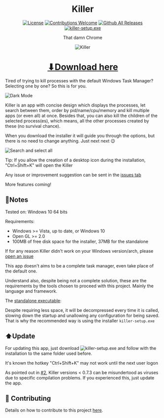 <h1 align="center">Killer</h1>

<p align="center"><a href="https://github.com/ntaraujo/killer/blob/master/LICENSE"><img src="https://img.shields.io/github/license/ntaraujo/killer.svg" alt="License"></a>
<a href="https://github.com/ntaraujo/killer/issues"><img src="https://img.shields.io/badge/contributions-welcome-brightgreen.svg" alt="Contributions Welcome"></a>
<a href="https://github.com/ntaraujo/killer/releases/latest"><img src="https://img.shields.io/github/downloads/ntaraujo/killer/total.svg" alt="Github All Releases"></a>
<a href="https://github.com/ntaraujo/killer/releases/latest/download/killer-setup.exe"><img src="https://img.shields.io/badge/-download%20link-blue?logo=windows" alt="killer-setup.exe"></a></p>

<p align="center">That damn Chrome</p>

<p align="center"><img src="https://github.com/ntaraujo/killer/blob/main/data/samples/light.PNG" alt="Killer"></p>

<h1 align="center"><a href="https://github.com/ntaraujo/killer/releases/latest/download/killer-setup.exe">⬇Download here</a></h1>

Tired of trying to kill processes with the default Windows Task Manager? Selecting one by one? So this is for you.

![Dark Mode](https://github.com/ntaraujo/killer/blob/main/data/samples/dark.PNG)

Killer is an app with concise design which displays the processes, let search between them, order by pid/name/cpu/memory
and kill multiple apps (or even all) at once. Besides that, you can also kill the children of the selected process(es),
which means, all the other processes created by these (no survival chance).

When you download the installer it will guide you through the options, but there is no need to change anything. Just next next 😉

![Search and select all](https://github.com/ntaraujo/killer/blob/main/data/samples/search.PNG)

Tip: If you allow the creation of a desktop icon during the installation, "Ctrl+Shift+K" will open the Killer

Any issue or improvement suggestion can be sent in the [issues tab](https://github.com/ntaraujo/killer/issues)

More features coming!

## 📝Notes

Tested on: Windows 10 64 bits

Requirements:
* Windows >= Vista, up to date, or Windows 10
* Open GL >= 2.0
* 100MB of free disk space for the installer, 37MB for the standalone

If for any reason Killer didn't work on your Windows version/arch, please [open an issue](https://github.com/ntaraujo/killer/issues)

This app doesn't aims to be a complete task manager, even take place of the default one.

Understand also, despite being not a complete solution, these are the requirements by the tools chosen to proceed with this project.
Mainly the language and framework.

The [standalone executable](https://github.com/ntaraujo/killer/releases/latest/download/Killer.exe):

Despite requiring less space, it will be decompressed every time it is called, slowing down the startup and unallowing any configuration for being saved.
That is why the recommended way is using the installer `killer-setup.exe`

## ⬆️Update

For updating this app, just download ![[killer-setup.exe](https://github.com/ntaraujo/killer/releases/latest/download/killer-setup.exe)](https://img.shields.io/badge/-the%20newest%20release-blue)
and follow with the installation to the same folder used before.

It's known the hotkey "Ctrl+Shift+K" may not work until the next user logon

As pointed out in [#2](https://github.com/ntaraujo/killer/issues/2), Killer versions < 0.7.3 can be misundertood as viruses due to specific compilation problems. If you experienced this, just update the app.

## 🔧 Contributing

Details on how to contribute to this project [here](https://github.com/ntaraujo/killer/blob/master/CONTRIBUTING.md).
